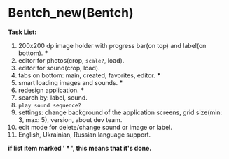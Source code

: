 # Bentch_new(Bentch)
**Task List:**
1) 200x200 dp image holder with progress bar(on top) and label(on bottom). **\***
2) editor for photos(crop, `scale?`, load).
3) editor for sound(crop, load).
4) tabs on bottom: main, created, favorites, editor. **\***
5) smart loading images and sounds. **\***
6) redesign application. **\***
7) search by: label, sound.
8) `play sound sequence?`
9) settings: change background of the application screens, grid size(min: 3, max: 5), version, about dev team.
10) edit mode for delete/change sound or image or label.
11) English, Ukrainian, Russian language support.

**if list item marked ' \* ', this means that it's done.**
